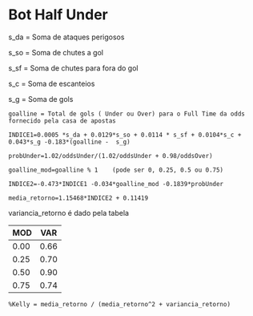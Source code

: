 # Bot Half Under




s_da = Soma de ataques perigosos

s_so = Soma de chutes a gol

s_sf = Soma de chutes para fora do gol

s_c  = Soma de escanteios

s_g  = Soma de gols

```
goalline = Total de gols ( Under ou Over) para o Full Time da odds fornecido pela casa de apostas 
```
```
INDICE1=0.0005 *s_da + 0.0129*s_so + 0.0114 * s_sf + 0.0104*s_c + 0.043*s_g -0.183*(goalline -  s_g)
```
```
probUnder=1.02/oddsUnder/(1.02/oddsUnder + 0.98/oddsOver)
```
```
goalline_mod=goalline % 1    (pode ser 0, 0.25, 0.5 ou 0.75) 
```
```
INDICE2=-0.473*INDICE1 -0.034*goalline_mod -0.1839*probUnder
```
```
media_retorno=1.15468*INDICE2 + 0.11419  
```
variancia_retorno é dado pela tabela 

|MOD|VAR|
|---|---|
|0.00|0.66|
|0.25|0.70|
|0.50|0.90|
|0.75|0.74|

```
%Kelly = media_retorno / (media_retorno^2 + variancia_retorno)
```
